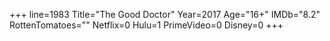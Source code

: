 +++
line=1983
Title="The Good Doctor"
Year=2017
Age="16+"
IMDb="8.2"
RottenTomatoes=""
Netflix=0
Hulu=1
PrimeVideo=0
Disney=0
+++

